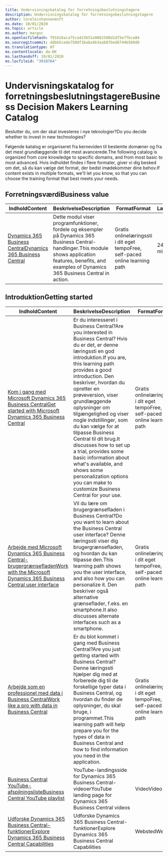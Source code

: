 ```yaml
---
title: Undervisningskatalog for forretningsbeslutningstagere
description: Undervisningskatalog for forretningsbeslutningstagere
author: loreleishannonmsft
ms.date: 10/01/2020
ms.topic: article
ms.author: margoc
ms.openlocfilehash: f91616aca75ca423651a9062588d1df5e7fbca84
ms.sourcegitcommit: ddbb5cede750df1baba4b3eab8fbed6744b5b9d6
ms.translationtype: HT
ms.contentlocale: da-DK
ms.lasthandoff: 10/01/2020
ms.locfileid: "3918764"
---
```

# <a name="business-decision-makers-learning-catalog"></a><span data-ttu-id="cbea8-103">Undervisningskatalog for forretningsbeslutningstagere</span><span class="sxs-lookup"><span data-stu-id="cbea8-103">Business Decision Makers Learning Catalog</span></span>

<span data-ttu-id="cbea8-104">Beslutter du, om der skal investeres i nye teknologier?</span><span class="sxs-lookup"><span data-stu-id="cbea8-104">Do you decide whether to invest in new technologies?</span></span>

<span data-ttu-id="cbea8-105">Følgende katalog er organiseret fra kerneviden til bestemte domæner og fra det mest grundlæggende til det mest avancerede.</span><span class="sxs-lookup"><span data-stu-id="cbea8-105">The following catalog is organized from core knowledge to specific domains, and from most basic to most advanced.</span></span> <span data-ttu-id="cbea8-106">Hvis indholdet findes i flere formater, giver vi dig besked om det, så du kan vælge det format, der bedst imødekommer dine behov.</span><span class="sxs-lookup"><span data-stu-id="cbea8-106">If content exists in multiple formats, we'll let you know, so that you can choose the training format that best meets your needs.</span></span>  

## <a name="business-value"></a><span data-ttu-id="cbea8-107">Forretningsværdi<a name="busvalue"></a></span><span class="sxs-lookup"><span data-stu-id="cbea8-107">Business value<a name="busvalue"></a></span></span>

| <span data-ttu-id="cbea8-108">Indhold</span><span class="sxs-lookup"><span data-stu-id="cbea8-108">Content</span></span>                                                                 | <span data-ttu-id="cbea8-109">Beskrivelse</span><span class="sxs-lookup"><span data-stu-id="cbea8-109">Description</span></span>                                                                                                | <span data-ttu-id="cbea8-110">Format</span><span class="sxs-lookup"><span data-stu-id="cbea8-110">Format</span></span>                                | <span data-ttu-id="cbea8-111">Længde</span><span class="sxs-lookup"><span data-stu-id="cbea8-111">Length</span></span>     |
|----------------------------------------------------------------------------------------------------------------|------------------------------------------------------------------------------------------------------------|---------------------------------------|------------|
| [<span data-ttu-id="cbea8-112">Dynamics 365 Business Central</span><span class="sxs-lookup"><span data-stu-id="cbea8-112">Dynamics 365 Business Central</span></span>](https://docs.microsoft.com/learn/modules/dynamics-365-business-central/) | <span data-ttu-id="cbea8-113">Dette modul viser programfunktioner, fordele og eksempler på Dynamics 365 Business Central-handlinger.</span><span class="sxs-lookup"><span data-stu-id="cbea8-113">This module shows application features, benefits, and examples of Dynamics 365 Business Central in action.</span></span> | <span data-ttu-id="cbea8-114">Gratis onlinelæringssti i dit eget tempo</span><span class="sxs-lookup"><span data-stu-id="cbea8-114">Free, self-paced online learning path</span></span> | <span data-ttu-id="cbea8-115">24 minutter</span><span class="sxs-lookup"><span data-stu-id="cbea8-115">24 minutes</span></span> |

## <a name="getting-started"></a><span data-ttu-id="cbea8-116">Introduktion<a name="get-started"></a></span><span class="sxs-lookup"><span data-stu-id="cbea8-116">Getting started<a name="get-started"></a></span></span>

| <span data-ttu-id="cbea8-117">Indhold</span><span class="sxs-lookup"><span data-stu-id="cbea8-117">Content</span></span>                                                                                                                             | <span data-ttu-id="cbea8-118">Beskrivelse</span><span class="sxs-lookup"><span data-stu-id="cbea8-118">Description</span></span>                                                                                                                                                                                                                                                                                      | <span data-ttu-id="cbea8-119">Format</span><span class="sxs-lookup"><span data-stu-id="cbea8-119">Format</span></span>                                | <span data-ttu-id="cbea8-120">Længde</span><span class="sxs-lookup"><span data-stu-id="cbea8-120">Length</span></span>             |
|------------------------------------------------------------------------------------------------------------------------------------------------------------------------------|--------------------------------------------------------------------------------------------------------------------------------------------------------------------------------------------------------------------------------------------------------------------------------------------------|---------------------------------------|--------------------|
| [<span data-ttu-id="cbea8-121">Kom i gang med Microsoft Dynamics 365 Business Central</span><span class="sxs-lookup"><span data-stu-id="cbea8-121">Get started with Microsoft Dynamics 365 Business Central</span></span>](https://docs.microsoft.com/learn/paths/get-started-dynamics-365-business-central/)                          | <span data-ttu-id="cbea8-122">Er du interesseret i Business Central?</span><span class="sxs-lookup"><span data-stu-id="cbea8-122">Are you interested in Business Central?</span></span> <span data-ttu-id="cbea8-123">Hvis du er det, er denne læringssti en god introduktion.</span><span class="sxs-lookup"><span data-stu-id="cbea8-123">If you are, this learning path provides a good introduction.</span></span> <span data-ttu-id="cbea8-124">Den beskriver, hvordan du opretter en prøveversion, viser grundlæggende oplysninger om tilgængelighed og viser nogle indstillinger, som du kan vælge for at tilpasse Business Central til dit brug.</span><span class="sxs-lookup"><span data-stu-id="cbea8-124">It discusses how to set up a trial, provides some basic information about what's available, and shows some personalization options you can make to customize Business Central for your use.</span></span> | <span data-ttu-id="cbea8-125">Gratis onlinelæringssti i dit eget tempo</span><span class="sxs-lookup"><span data-stu-id="cbea8-125">Free, self-paced online learning path</span></span> | <span data-ttu-id="cbea8-126">3 timer og 4 minutter</span><span class="sxs-lookup"><span data-stu-id="cbea8-126">3 hours 4 minutes</span></span>  |
| [<span data-ttu-id="cbea8-127">Arbejde med Microsoft Dynamics 365 Business Central-brugergrænsefladen</span><span class="sxs-lookup"><span data-stu-id="cbea8-127">Work with the Microsoft Dynamics 365 Business Central user interface</span></span>](https://docs.microsoft.com/learn/paths/work-with-user-interface-dynamics-365-business-central/) | <span data-ttu-id="cbea8-128">Vil du lære om brugergrænsefladen i Business Central?</span><span class="sxs-lookup"><span data-stu-id="cbea8-128">Do you want to learn about the Business Central user interface?</span></span> <span data-ttu-id="cbea8-129">Denne læringssti viser dig brugergrænsefladen, og hvordan du kan tilpasse den.</span><span class="sxs-lookup"><span data-stu-id="cbea8-129">This learning path shows you the user interface, and also how you can personalize it.</span></span> <span data-ttu-id="cbea8-130">Den beskriver også alternative grænseflader, f.eks. en smartphone.</span><span class="sxs-lookup"><span data-stu-id="cbea8-130">It also discusses alternate interfaces such as a smartphone.</span></span>                                                                               | <span data-ttu-id="cbea8-131">Gratis onlinelæringssti i dit eget tempo</span><span class="sxs-lookup"><span data-stu-id="cbea8-131">Free, self-paced online learning path</span></span> | <span data-ttu-id="cbea8-132">2 timer og 27 minutter</span><span class="sxs-lookup"><span data-stu-id="cbea8-132">2 hours 27 minutes</span></span> |
| [<span data-ttu-id="cbea8-133">Arbejde som en professionel med data i Business Central</span><span class="sxs-lookup"><span data-stu-id="cbea8-133">Work like a pro with data in Business Central</span></span>](https://docs.microsoft.com/learn/paths/work-pro-data-dynamics-365-business-central)                                    | <span data-ttu-id="cbea8-134">Er du blot kommet i gang med Business Central?</span><span class="sxs-lookup"><span data-stu-id="cbea8-134">Are you just getting started with Business Central?</span></span> <span data-ttu-id="cbea8-135">Denne læringssti hjælper dig med at forberede dig til de forskellige typer data i Business Central, og hvordan du finder de oplysninger, du skal bruge, i programmet.</span><span class="sxs-lookup"><span data-stu-id="cbea8-135">This learning path will help prepare you for the types of data in Business Central and how to find information you need in the application.</span></span>                                                                                                  | <span data-ttu-id="cbea8-136">Gratis onlinelæringssti i dit eget tempo</span><span class="sxs-lookup"><span data-stu-id="cbea8-136">Free, self-paced online learning path</span></span> | <span data-ttu-id="cbea8-137">2 timer og 27 minutter</span><span class="sxs-lookup"><span data-stu-id="cbea8-137">2 hours 27 minutes</span></span> |
| [<span data-ttu-id="cbea8-138">Business Central YouTube-afspilningsliste</span><span class="sxs-lookup"><span data-stu-id="cbea8-138">Business Central YouTube playlist</span></span>](https://www.youtube.com/playlist?list=PLcakwueIHoT-wVFPKUtmxlqcG1kJ0oqq4)                                                                | <span data-ttu-id="cbea8-139">YouTube-landingsside for Dynamics 365 Business Central-videoer</span><span class="sxs-lookup"><span data-stu-id="cbea8-139">YouTube landing page for Dynamics 365 Business Central videos</span></span>                                                                                                                                                                                                                                    | <span data-ttu-id="cbea8-140">Video</span><span class="sxs-lookup"><span data-stu-id="cbea8-140">Video</span></span>                                 |                    |
| [<span data-ttu-id="cbea8-141">Udforske Dynamics 365 Business Central-funktioner</span><span class="sxs-lookup"><span data-stu-id="cbea8-141">Explore Dynamics 365 Business Central Capabilities</span></span>](https://dynamics.microsoft.com/business-central/capabilities/)                                                    | <span data-ttu-id="cbea8-142">Udforske Dynamics 365 Business Central-funktioner</span><span class="sxs-lookup"><span data-stu-id="cbea8-142">Explore Dynamics 365 Business Central Capabilities</span></span>                                                                                                                                                                                                                                               | <span data-ttu-id="cbea8-143">Websted</span><span class="sxs-lookup"><span data-stu-id="cbea8-143">Website</span></span>                               |                    |

